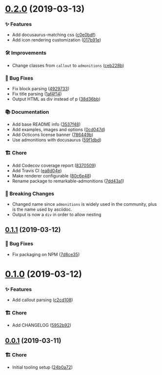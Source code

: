 # [0.2.0](https://github.com/favoloso/remarkable-admonitions/compare/v0.1.1...v0.2.0) (2019-03-13)


### ✨ Features

* Add docusaurus-matching css ([c0e0bdf](https://github.com/favoloso/remarkable-admonitions/commit/c0e0bdf))
* Add icon rendering customization ([017b91e](https://github.com/favoloso/remarkable-admonitions/commit/017b91e))


### 🛠 Improvements

* Change classes from `callout` to `admonitions` ([ceb228b](https://github.com/favoloso/remarkable-admonitions/commit/ceb228b))


### 🐛 Bug Fixes

* Fix block parsing ([4929733](https://github.com/favoloso/remarkable-admonitions/commit/4929733))
* Fix title parsing ([1af4f14](https://github.com/favoloso/remarkable-admonitions/commit/1af4f14))
* Output HTML as div instead of p ([38d36bb](https://github.com/favoloso/remarkable-admonitions/commit/38d36bb))


### 📚 Documentation

* Add base README info ([3537f48](https://github.com/favoloso/remarkable-admonitions/commit/3537f48))
* Add examples, images and options ([0cd047d](https://github.com/favoloso/remarkable-admonitions/commit/0cd047d))
* Add Octicons license banner ([786449b](https://github.com/favoloso/remarkable-admonitions/commit/786449b))
* Use admonitions with docusaurus ([59f1dbd](https://github.com/favoloso/remarkable-admonitions/commit/59f1dbd))


### 🏗 Chore

* Add Codecov coverage report ([8370509](https://github.com/favoloso/remarkable-admonitions/commit/8370509))
* Add Travis CI ([ea8d04e](https://github.com/favoloso/remarkable-admonitions/commit/ea8d04e))
* Make renderer configurable ([80c6e48](https://github.com/favoloso/remarkable-admonitions/commit/80c6e48))
* Rename package to remarkable-admonitions ([7dd43a1](https://github.com/favoloso/remarkable-admonitions/commit/7dd43a1))


### 🚨 Breaking Changes

* Changed name since `admonitions` is widely used in the community, plus is the name used by asciidoc.
* Output is now a `div` in order to allow nesting


## [0.1.1](https://github.com/favoloso/remarkable-callout/compare/v0.1.0...v0.1.1) (2019-03-12)


### 🐛 Bug Fixes

* Fix packaging on NPM ([7d8ce35](https://github.com/favoloso/remarkable-callout/commit/7d8ce35))


# [0.1.0](https://github.com/favoloso/remarkable-callout/compare/v0.0.1...v0.1.0) (2019-03-12)


### ✨ Features

* Add callout parsing ([c2cd108](https://github.com/favoloso/remarkable-callout/commit/c2cd108))


### 🏗 Chore

* Add CHANGELOG ([5952b92](https://github.com/favoloso/remarkable-callout/commit/5952b92))


## [0.0.1](https://github.com/favoloso/remarkable-callout/compare/24b0a72...v0.0.1) (2019-03-11)

### 🏗 Chore

- Initial tooling setup ([24b0a72](https://github.com/favoloso/remarkable-callout/commit/24b0a72))
